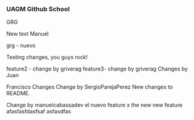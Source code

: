 ### UAGM Github School

GRG

New text Manuel

grg - nuevo

Testing changes, you guys rock!

feature2  - change by griverag
feature3- change by griverag
Changes by Juan

Francisco Changes
Change by SergioParejaPerez
New changes to README.

Change by manuelcabassadev
el nuevo feature x
the new new feature
afasfasfdasfsaf
asfasdfas